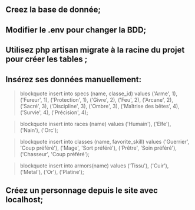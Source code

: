 ## Creez la base de donnée;

## Modifier le .env pour changer la BDD;

## Utilisez php artisan migrate à la racine du projet pour créer les tables ;

## Insérez ses données manuellement:

> blockquote insert into specs (name, classe_id) values ('Arme', 1), ('Fureur', 1), ('Protection', 1), ('Givre', 2), ('Feu', 2), ('Arcane', 2), ('Sacré', 3), ('Discipline', 3), ('Ombre', 3), ('Maîtrise des bêtes', 4), ('Survie', 4), ('Précision', 4);

> blockquote insert into races (name) values ('Humain'), ('Elfe'), ('Nain'), ('Orc');

> blockquote insert into classes (name, favorite_skill) values ('Guerrier', 'Coup préféré'), ('Mage', 'Sort préféré'), ('Prêtre', 'Soin préféré'), ('Chasseur', 'Coup préféré');

> blockquote insert into armors(name) values ('Tissu'), ('Cuir'), ('Metal'), ('Or'), ('Platine');

## Créez un personnage depuis le site avec localhost;